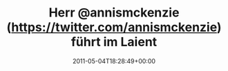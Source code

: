 ---
retweeted: false
source: <a href="http://itunes.apple.com/us/app/twitter/id409789998?mt=12" rel="nofollow">Twitter
  for Mac</a>
entities:
  hashtags: []
  symbols: []
  user_mentions:
  - name: Daniel Lohse
    screen_name: annismckenzie
    indices:
    - '5'
    - '19'
    id_str: '8489592'
    id: '8489592'
  - name: SproutCore Project
    screen_name: SproutCore
    indices:
    - '47'
    - '58'
    id_str: '197500867'
    id: '197500867'
  urls: []
display_text_range:
- '0'
- '101'
favorite_count: '1'
id_str: '65845350828748800'
truncated: false
retweet_count: '0'
id: '65845350828748800'
created_at: Wed May 04 18:28:49 +0000 2011
favorited: false
full_text: Herr [@annismckenzie](https://twitter.com/annismckenzie) führt im Laientheater
  eine [@sproutcore](https://twitter.com/sproutcore) statechart auf. Ich rieche den
  Feierabend.
lang: de
tags:
- pesos/twitter
date: '2011-05-04T18:28:49+00:00'
src: https://twitter.com/bascht/status/65845350828748800
original_url: https://twitter.com/bascht/status/65845350828748800
type: twitter_tweet
text: Herr [@annismckenzie](https://twitter.com/annismckenzie) führt im Laientheater
  eine [@sproutcore](https://twitter.com/sproutcore) statechart auf. Ich rieche den
  Feierabend.
title: Herr @annismckenzie (https://twitter.com/annismckenzie) führt im Laient

---